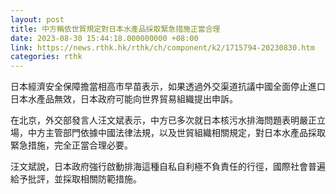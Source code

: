 ```yaml
---
layout: post
title: 中方稱依世貿規定對日本水產品採取緊急措施正當合理
date: 2023-08-30 15:44:18.000000000 +08:00
link: https://news.rthk.hk/rthk/ch/component/k2/1715794-20230830.htm
categories: rthk
---
```


日本經濟安全保障擔當相高市早苗表示，如果透過外交渠道抗議中國全面停止進口日本水產品無效，日本政府可能向世界貿易組織提出申訴。

在北京，外交部發言人汪文斌表示，中方已多次就日本核污水排海問題表明嚴正立場，中方主管部門依據中國法律法規，以及世貿組織相關規定，對日本水產品採取緊急措施，完全正當合理必要。

汪文斌說，日本政府強行啟動排海這種自私自利極不負責任的行徑，國際社會普遍給予批評，並採取相關防範措施。
